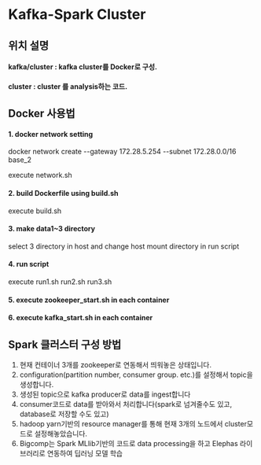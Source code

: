 # Kafka-Spark Cluster

## 위치 설명

#### kafka/cluster : kafka cluster를 Docker로 구성. 
#### cluster : cluster 를 analysis하는 코드. 

## Docker 사용법 

#### 1. docker network setting

docker network create --gateway 172.28.5.254 --subnet 172.28.0.0/16 base_2

execute network.sh

#### 2. build Dockerfile using build.sh
execute build.sh

#### 3. make data1~3 directory
select 3 directory in host
and change host mount directory in run script

#### 4. run script
execute run1.sh run2.sh run3.sh

#### 5. execute zookeeper_start.sh in each container

#### 6. execute kafka_start.sh in each container

## Spark 클러스터 구성 방법

1) 현재 컨테이너 3개를 zookeeper로 연동해서 띄워놓은 상태입니다.
2) configuration(partition number, consumer group. etc.)를 설정해서 topic을 생성합니다.
3) 생성된 topic으로 kafka producer로 data를 ingest합니다
4) consumer코드로 data를 받아와서 처리합니다(spark로 넘겨줄수도 있고, database로 저장할 수도 있고)
5) hadoop yarn기반의 resource manager를 통해 현재 3개의 노드에서 cluster모드로 설정해놓았습니다.
6) Bigcomp는 Spark MLlib기반의 코드로 data processing을 하고 Elephas 라이브러리로 연동하여 딥러닝 모델 학습
